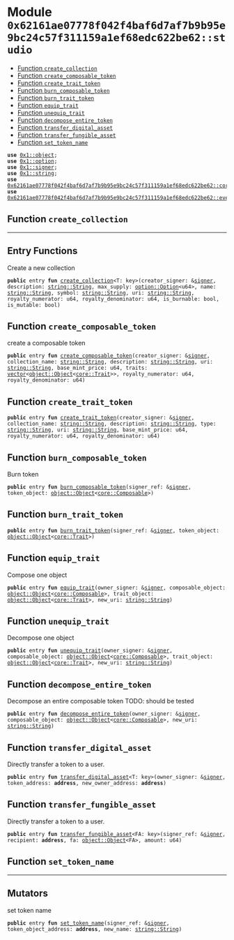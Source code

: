 
<a id="0x62161ae07778f042f4baf6d7af7b9b95e9bc24c57f311159a1ef68edc622be62_studio"></a>

# Module `0x62161ae07778f042f4baf6d7af7b9b95e9bc24c57f311159a1ef68edc622be62::studio`



-  [Function `create_collection`](#0x62161ae07778f042f4baf6d7af7b9b95e9bc24c57f311159a1ef68edc622be62_studio_create_collection)
-  [Function `create_composable_token`](#0x62161ae07778f042f4baf6d7af7b9b95e9bc24c57f311159a1ef68edc622be62_studio_create_composable_token)
-  [Function `create_trait_token`](#0x62161ae07778f042f4baf6d7af7b9b95e9bc24c57f311159a1ef68edc622be62_studio_create_trait_token)
-  [Function `burn_composable_token`](#0x62161ae07778f042f4baf6d7af7b9b95e9bc24c57f311159a1ef68edc622be62_studio_burn_composable_token)
-  [Function `burn_trait_token`](#0x62161ae07778f042f4baf6d7af7b9b95e9bc24c57f311159a1ef68edc622be62_studio_burn_trait_token)
-  [Function `equip_trait`](#0x62161ae07778f042f4baf6d7af7b9b95e9bc24c57f311159a1ef68edc622be62_studio_equip_trait)
-  [Function `unequip_trait`](#0x62161ae07778f042f4baf6d7af7b9b95e9bc24c57f311159a1ef68edc622be62_studio_unequip_trait)
-  [Function `decompose_entire_token`](#0x62161ae07778f042f4baf6d7af7b9b95e9bc24c57f311159a1ef68edc622be62_studio_decompose_entire_token)
-  [Function `transfer_digital_asset`](#0x62161ae07778f042f4baf6d7af7b9b95e9bc24c57f311159a1ef68edc622be62_studio_transfer_digital_asset)
-  [Function `transfer_fungible_asset`](#0x62161ae07778f042f4baf6d7af7b9b95e9bc24c57f311159a1ef68edc622be62_studio_transfer_fungible_asset)
-  [Function `set_token_name`](#0x62161ae07778f042f4baf6d7af7b9b95e9bc24c57f311159a1ef68edc622be62_studio_set_token_name)


<pre><code><b>use</b> <a href="">0x1::object</a>;
<b>use</b> <a href="">0x1::option</a>;
<b>use</b> <a href="">0x1::signer</a>;
<b>use</b> <a href="">0x1::string</a>;
<b>use</b> <a href="core.md#0x62161ae07778f042f4baf6d7af7b9b95e9bc24c57f311159a1ef68edc622be62_core">0x62161ae07778f042f4baf6d7af7b9b95e9bc24c57f311159a1ef68edc622be62::core</a>;
<b>use</b> <a href="events.md#0x62161ae07778f042f4baf6d7af7b9b95e9bc24c57f311159a1ef68edc622be62_events">0x62161ae07778f042f4baf6d7af7b9b95e9bc24c57f311159a1ef68edc622be62::events</a>;
</code></pre>



<a id="0x62161ae07778f042f4baf6d7af7b9b95e9bc24c57f311159a1ef68edc622be62_studio_create_collection"></a>

## Function `create_collection`

---------------
Entry Functions
---------------
Create a new collection


<pre><code><b>public</b> entry <b>fun</b> <a href="studio.md#0x62161ae07778f042f4baf6d7af7b9b95e9bc24c57f311159a1ef68edc622be62_studio_create_collection">create_collection</a>&lt;T: key&gt;(creator_signer: &<a href="">signer</a>, description: <a href="_String">string::String</a>, max_supply: <a href="_Option">option::Option</a>&lt;u64&gt;, name: <a href="_String">string::String</a>, symbol: <a href="_String">string::String</a>, uri: <a href="_String">string::String</a>, royalty_numerator: u64, royalty_denominator: u64, is_burnable: bool, is_mutable: bool)
</code></pre>



<a id="0x62161ae07778f042f4baf6d7af7b9b95e9bc24c57f311159a1ef68edc622be62_studio_create_composable_token"></a>

## Function `create_composable_token`

create a composable token


<pre><code><b>public</b> entry <b>fun</b> <a href="studio.md#0x62161ae07778f042f4baf6d7af7b9b95e9bc24c57f311159a1ef68edc622be62_studio_create_composable_token">create_composable_token</a>(creator_signer: &<a href="">signer</a>, collection_name: <a href="_String">string::String</a>, description: <a href="_String">string::String</a>, uri: <a href="_String">string::String</a>, base_mint_price: u64, traits: <a href="">vector</a>&lt;<a href="_Object">object::Object</a>&lt;<a href="core.md#0x62161ae07778f042f4baf6d7af7b9b95e9bc24c57f311159a1ef68edc622be62_core_Trait">core::Trait</a>&gt;&gt;, royalty_numerator: u64, royalty_denominator: u64)
</code></pre>



<a id="0x62161ae07778f042f4baf6d7af7b9b95e9bc24c57f311159a1ef68edc622be62_studio_create_trait_token"></a>

## Function `create_trait_token`



<pre><code><b>public</b> entry <b>fun</b> <a href="studio.md#0x62161ae07778f042f4baf6d7af7b9b95e9bc24c57f311159a1ef68edc622be62_studio_create_trait_token">create_trait_token</a>(creator_signer: &<a href="">signer</a>, collection_name: <a href="_String">string::String</a>, description: <a href="_String">string::String</a>, type: <a href="_String">string::String</a>, uri: <a href="_String">string::String</a>, base_mint_price: u64, royalty_numerator: u64, royalty_denominator: u64)
</code></pre>



<a id="0x62161ae07778f042f4baf6d7af7b9b95e9bc24c57f311159a1ef68edc622be62_studio_burn_composable_token"></a>

## Function `burn_composable_token`

Burn token


<pre><code><b>public</b> entry <b>fun</b> <a href="studio.md#0x62161ae07778f042f4baf6d7af7b9b95e9bc24c57f311159a1ef68edc622be62_studio_burn_composable_token">burn_composable_token</a>(signer_ref: &<a href="">signer</a>, token_object: <a href="_Object">object::Object</a>&lt;<a href="core.md#0x62161ae07778f042f4baf6d7af7b9b95e9bc24c57f311159a1ef68edc622be62_core_Composable">core::Composable</a>&gt;)
</code></pre>



<a id="0x62161ae07778f042f4baf6d7af7b9b95e9bc24c57f311159a1ef68edc622be62_studio_burn_trait_token"></a>

## Function `burn_trait_token`



<pre><code><b>public</b> entry <b>fun</b> <a href="studio.md#0x62161ae07778f042f4baf6d7af7b9b95e9bc24c57f311159a1ef68edc622be62_studio_burn_trait_token">burn_trait_token</a>(signer_ref: &<a href="">signer</a>, token_object: <a href="_Object">object::Object</a>&lt;<a href="core.md#0x62161ae07778f042f4baf6d7af7b9b95e9bc24c57f311159a1ef68edc622be62_core_Trait">core::Trait</a>&gt;)
</code></pre>



<a id="0x62161ae07778f042f4baf6d7af7b9b95e9bc24c57f311159a1ef68edc622be62_studio_equip_trait"></a>

## Function `equip_trait`

Compose one object


<pre><code><b>public</b> entry <b>fun</b> <a href="studio.md#0x62161ae07778f042f4baf6d7af7b9b95e9bc24c57f311159a1ef68edc622be62_studio_equip_trait">equip_trait</a>(owner_signer: &<a href="">signer</a>, composable_object: <a href="_Object">object::Object</a>&lt;<a href="core.md#0x62161ae07778f042f4baf6d7af7b9b95e9bc24c57f311159a1ef68edc622be62_core_Composable">core::Composable</a>&gt;, trait_object: <a href="_Object">object::Object</a>&lt;<a href="core.md#0x62161ae07778f042f4baf6d7af7b9b95e9bc24c57f311159a1ef68edc622be62_core_Trait">core::Trait</a>&gt;, new_uri: <a href="_String">string::String</a>)
</code></pre>



<a id="0x62161ae07778f042f4baf6d7af7b9b95e9bc24c57f311159a1ef68edc622be62_studio_unequip_trait"></a>

## Function `unequip_trait`

Decompose one object


<pre><code><b>public</b> entry <b>fun</b> <a href="studio.md#0x62161ae07778f042f4baf6d7af7b9b95e9bc24c57f311159a1ef68edc622be62_studio_unequip_trait">unequip_trait</a>(owner_signer: &<a href="">signer</a>, composable_object: <a href="_Object">object::Object</a>&lt;<a href="core.md#0x62161ae07778f042f4baf6d7af7b9b95e9bc24c57f311159a1ef68edc622be62_core_Composable">core::Composable</a>&gt;, trait_object: <a href="_Object">object::Object</a>&lt;<a href="core.md#0x62161ae07778f042f4baf6d7af7b9b95e9bc24c57f311159a1ef68edc622be62_core_Trait">core::Trait</a>&gt;, new_uri: <a href="_String">string::String</a>)
</code></pre>



<a id="0x62161ae07778f042f4baf6d7af7b9b95e9bc24c57f311159a1ef68edc622be62_studio_decompose_entire_token"></a>

## Function `decompose_entire_token`

Decompose an entire composable token
TODO: should be tested


<pre><code><b>public</b> entry <b>fun</b> <a href="studio.md#0x62161ae07778f042f4baf6d7af7b9b95e9bc24c57f311159a1ef68edc622be62_studio_decompose_entire_token">decompose_entire_token</a>(owner_signer: &<a href="">signer</a>, composable_object: <a href="_Object">object::Object</a>&lt;<a href="core.md#0x62161ae07778f042f4baf6d7af7b9b95e9bc24c57f311159a1ef68edc622be62_core_Composable">core::Composable</a>&gt;, new_uri: <a href="_String">string::String</a>)
</code></pre>



<a id="0x62161ae07778f042f4baf6d7af7b9b95e9bc24c57f311159a1ef68edc622be62_studio_transfer_digital_asset"></a>

## Function `transfer_digital_asset`

Directly transfer a token to a user.


<pre><code><b>public</b> entry <b>fun</b> <a href="studio.md#0x62161ae07778f042f4baf6d7af7b9b95e9bc24c57f311159a1ef68edc622be62_studio_transfer_digital_asset">transfer_digital_asset</a>&lt;T: key&gt;(owner_signer: &<a href="">signer</a>, token_address: <b>address</b>, new_owner_address: <b>address</b>)
</code></pre>



<a id="0x62161ae07778f042f4baf6d7af7b9b95e9bc24c57f311159a1ef68edc622be62_studio_transfer_fungible_asset"></a>

## Function `transfer_fungible_asset`

Directly transfer a token to a user.


<pre><code><b>public</b> entry <b>fun</b> <a href="studio.md#0x62161ae07778f042f4baf6d7af7b9b95e9bc24c57f311159a1ef68edc622be62_studio_transfer_fungible_asset">transfer_fungible_asset</a>&lt;FA: key&gt;(signer_ref: &<a href="">signer</a>, recipient: <b>address</b>, fa: <a href="_Object">object::Object</a>&lt;FA&gt;, amount: u64)
</code></pre>



<a id="0x62161ae07778f042f4baf6d7af7b9b95e9bc24c57f311159a1ef68edc622be62_studio_set_token_name"></a>

## Function `set_token_name`

--------
Mutators
--------
set token name


<pre><code><b>public</b> entry <b>fun</b> <a href="studio.md#0x62161ae07778f042f4baf6d7af7b9b95e9bc24c57f311159a1ef68edc622be62_studio_set_token_name">set_token_name</a>(signer_ref: &<a href="">signer</a>, token_object_address: <b>address</b>, new_name: <a href="_String">string::String</a>)
</code></pre>
